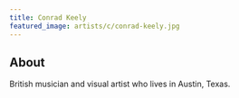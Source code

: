 ```yaml
---
title: Conrad Keely
featured_image: artists/c/conrad-keely.jpg
---
```

## About

British musician and visual artist who lives in Austin, Texas.
